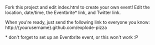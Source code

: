 Fork this project and edit index.html to create your own event! Edit the location, date/time, the Eventbrite* link, and Twitter link.

When you're ready, just send the following link to everyone you know: http://{yourusername}.github.com/explode-pizza

\* don't forget to set up an Eventbrite event, or this won't work :P